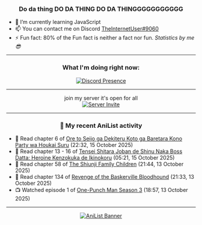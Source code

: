 <div align="center">

### Do da thing DO DA THING DO DA THINGGGGGGGGGGG
</div>

- 🌱 I’m currently learning JavaScript
- 📫 You can contact me on Discord [TheInternetUser#9060](https://discord.com/users/534117072796385300)
- ⚡ Fun fact: 80% of the Fun fact is neither a fact nor fun. _Statistics by me 😎_
<hr>

<div align="center">

### What I'm doing right now:
[![Discord Presence](https://lanyard.cnrad.dev/api/534117072796385300)](https://discord.com/users/534117072796385300)
<hr>

join my server it's open for all <br>
[![Server Invite](https://invidget.switchblade.xyz/bfYgVHxrSs)](https://discord.gg/bfYgVHxrSs)

<hr>
  
### 🌸 My recent AniList activity

</div>

<!-- ANILIST_ACTIVITY:start -->

-   📖 Read chapter 6 of [Ore to Seijo ga Dekiteru Koto ga Baretara Kono Party wa Houkai Suru](https://anilist.co/manga/194908) (22:32, 15 October 2025)
-   📖 Read chapter 13 - 16 of [Tensei Shitara Joban de Shinu Naka Boss Datta: Heroine Kenzokuka de Ikinokoru](https://anilist.co/manga/164956) (05:21, 15 October 2025)
-   📖 Read chapter 58 of [The Shiunji Family Children](https://anilist.co/manga/144374) (21:44, 13 October 2025)
-   📖 Read chapter 134 of [Revenge of the Baskerville Bloodhound](https://anilist.co/manga/163824) (21:33, 13 October 2025)
-   📺 Watched episode 1 of [One-Punch Man Season 3](https://anilist.co/anime/153800) (18:57, 13 October 2025)

<!-- ANILIST_ACTIVITY:end -->
<hr>

<div align="center">

[![AniList Banner](https://img.anili.st/User/929966)](https://anilist.co/user/TheInternetUser)

<!-- ![Profile views](https://gpvc.arturio.dev/TheInternetUse7) Since 2023-01-09 -->
<br>


</div>
